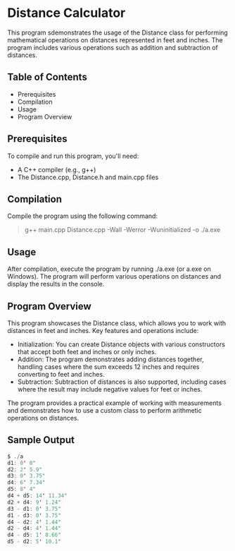 # Distance Calculator
This program sdemonstrates the usage of the Distance class for performing mathematical operations on distances represented in feet and inches. The program includes various operations such as addition and subtraction of distances.

## Table of Contents
- Prerequisites
- Compilation
- Usage
- Program Overview

## Prerequisites
To compile and run this program, you'll need:

- A C++ compiler (e.g., g++)
- The Distance.cpp, Distance.h and main.cpp files

## Compilation
Compile the program using the following command:

>	g++ main.cpp Distance.cpp -Wall -Werror -Wuninitialized -o ./a.exe

## Usage
After compilation, execute the program by running ./a.exe (or a.exe on Windows). The program will perform various operations on distances and display the results in the console.

## Program Overview
This program showcases the Distance class, which allows you to work with distances in feet and inches. Key features and operations include:
- Initialization: You can create Distance objects with various constructors that accept both feet and inches or only inches.
- Addition: The program demonstrates adding distances together, handling cases where the sum exceeds 12 inches and requires converting to feet and inches.
- Subtraction: Subtraction of distances is also supported, including cases where the result may include negative values for feet or inches.

The program provides a practical example of working with measurements and demonstrates how to use a custom class to perform arithmetic operations on distances.

## Sample Output
```c
$ ./a
d1: 0' 0"
d2: 2' 5.9"        
d3: 0' 3.75"       
d4: 6' 7.34"       
d5: 8' 4"
d4 + d5: 14' 11.34"
d2 + d4: 9' 1.24"  
d3 - d1: 0' 3.75"  
d1 - d3: 0' 3.75"  
d4 - d2: 4' 1.44"  
d2 - d4: 4' 1.44"  
d4 - d5: 1' 8.66"  
d5 - d2: 5' 10.1"  
```
